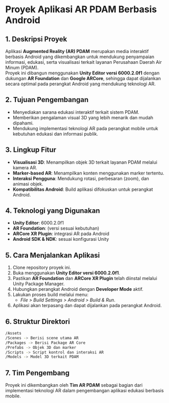 # Proyek Aplikasi AR PDAM Berbasis Android  

## 1. Deskripsi Proyek  
Aplikasi **Augmented Reality (AR) PDAM** merupakan media interaktif berbasis Android yang dikembangkan untuk mendukung penyampaian informasi, edukasi, serta visualisasi terkait layanan Perusahaan Daerah Air Minum (PDAM).  
Proyek ini dibangun menggunakan **Unity Editor versi 6000.2.0f1** dengan dukungan **AR Foundation** dan **Google ARCore**, sehingga dapat dijalankan secara optimal pada perangkat Android yang mendukung teknologi AR.  

## 2. Tujuan Pengembangan  
- Menyediakan sarana edukasi interaktif terkait sistem PDAM.  
- Memberikan pengalaman visual 3D yang lebih menarik dan mudah dipahami.  
- Mendukung implementasi teknologi AR pada perangkat mobile untuk kebutuhan edukasi dan informasi publik.  

## 3. Lingkup Fitur  
- **Visualisasi 3D**: Menampilkan objek 3D terkait layanan PDAM melalui kamera AR.  
- **Marker-based AR**: Menampilkan konten menggunakan marker tertentu.  
- **Interaksi Pengguna**: Mendukung rotasi, perbesaran (zoom), dan animasi objek.  
- **Kompatibilitas Android**: Build aplikasi difokuskan untuk perangkat Android.  

## 4. Teknologi yang Digunakan  
- **Unity Editor**: 6000.2.0f1  
- **AR Foundation**: (versi sesuai kebutuhan)  
- **ARCore XR Plugin**: integrasi AR pada Android  
- **Android SDK & NDK**: sesuai konfigurasi Unity  

## 5. Cara Menjalankan Aplikasi  
1. Clone repository proyek ini.  
2. Buka menggunakan **Unity Editor versi 6000.2.0f1**.  
3. Pastikan **AR Foundation** dan **ARCore XR Plugin** telah diinstal melalui Unity Package Manager.  
4. Hubungkan perangkat Android dengan **Developer Mode** aktif.  
5. Lakukan proses build melalui menu:  
   - *File > Build Settings > Android > Build & Run*.  
6. Aplikasi akan terpasang dan dapat dijalankan pada perangkat Android.  

## 6. Struktur Direktori  
```bash
/Assets
/Scenes -> Berisi scene utama AR
/Packages -> Berisi Package AR Core
/Prefabs -> Objek 3D dan marker
/Scripts -> Script kontrol dan interaksi AR
/Models -> Model 3D terkait PDAM
```

## 7. Tim Pengembang  
Proyek ini dikembangkan oleh **Tim AR PDAM** sebagai bagian dari implementasi teknologi AR dalam pengembangan aplikasi edukasi berbasis mobile.  
